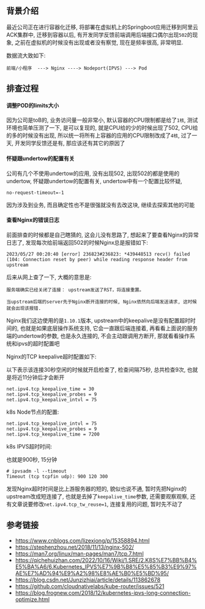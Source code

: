 ## 背景介绍

最近公司正在进行容器化迁移, 将部署在虚拟机上的Springboot应用迁移到阿里云ACK集群中, 迁移到容器以后, 有开发同学反馈前端调用后端接口偶尔出现`502`的现象, 之前在虚拟机的时候没有出现或者没有察觉, 现在是频率很高, 非常明显.

数据流大致如下:

```
前端/小程序  ---> Nginx ----> Nodeport(IPVS) ---> Pod
```



## 排查过程

#### 调整POD的limits大小

因为公司是toB的, 业务访问量一般非常小, 默认容器的CPU限制都是给了`1核`, 测试环境也简单压测了一下, 是可以复现的, 就是CPU给的少的时候出现了502, CPU给的多的时候没有出现, 所以统一将所有上容器的应用的CPU限制改成了`4核`, 过了一天, 开发同学反馈还是有, 那应该还有其它的原因了

#### 怀疑跟undertow的配置有关

公司有几个不使用undertow的应用, 没有出现502, 出现502的都是使用的undertow, 怀疑跟undertow的配置有关, undertow中有一个配置比较怀疑, 

```
no-request-timeout=-1
```

因为涉及到业务, 而且确定性也不是很强就没有去改这块, 继续去探索其他的可能


#### 查看Nginx的错误日志

前面排查的时候都是自己瞎猜的, 这会儿没有思路了, 想起来了要查看Nginx的异常日志了, 发现每次给前端返回502的时候Nginx总是报错如下:

```
2023/05/27 00:20:40 [error] 236823#236823: *439448513 recv() failed (104: Connection reset by peer) while reading response header from upstream
```

后来从网上查了一下, 大概的意思是:

```
服务端确实已经关闭了连接： upstream发送了RST，将连接重置。

当upstream后端的server先于Nginx断开连接的时候, Nginx依然向后端发送请求, 这时候就会出现该报错.
```

Nginx我们这边使用的是`1.10.1`版本, upstream中的keepalive是没有配置超时时间的, 也就是如果底层操作系统支持, 它会一直跟后端连接着, 再看看上面说的服务端的undertow的参数, 也是永久连接的, 不会主动跟调用方断开,  那就看看操作系统和ipvs的超时配置吧

Nginx的TCP keepalive超时配置如下:


以下表示该连接30秒空闲的时候就开启检查了, 检查间隔75秒, 总共检查9次, 也就是将近11分钟后才会断开

```
net.ipv4.tcp_keepalive_time = 30
net.ipv4.tcp_keepalive_probes = 9
net.ipv4.tcp_keepalive_intvl = 75
```


k8s Node节点的配置:

```
net.ipv4.tcp_keepalive_intvl = 75
net.ipv4.tcp_keepalive_probes = 9
net.ipv4.tcp_keepalive_time = 7200
```

k8s IPVS超时时间:

也就是900秒, 15分钟

```
# ipvsadm -l --timeout
Timeout (tcp tcpfin udp): 900 120 300
```

发现Nginx超时时间是比上游服务器的短的, 貌似也说不通, 暂时先把Nginx的upstream改成短连接了, 也就是去掉了`keepalive_time`参数, 还需要观察观察, 还有文章说要修改`net.ipv4.tcp_tw_reuse=1`, 连接复用的问题, 暂时先不动了


## 参考链接

* https://www.cnblogs.com/lizexiong/p/15358894.html
* https://stephenzhou.net/2018/11/13/nginx-502/
* https://man7.org/linux/man-pages/man7/tcp.7.html
* https://qichehuizhan.com/2022/10/16/Wiki/1.SRE/2.K8S%E7%BB%B4%E5%BA%A6/6.Kubernetes_IPVS%E7%9B%B8%E5%85%B3%E9%97%AE%E7%AD%94%E9%A2%98%E8%AE%B0%E5%BD%95/
* https://blog.csdn.net/Junzizhiai/article/details/113862678
* https://github.com/cloudnativelabs/kube-router/issues/521
* https://blog.frognew.com/2018/12/kubernetes-ipvs-long-connection-optimize.html

